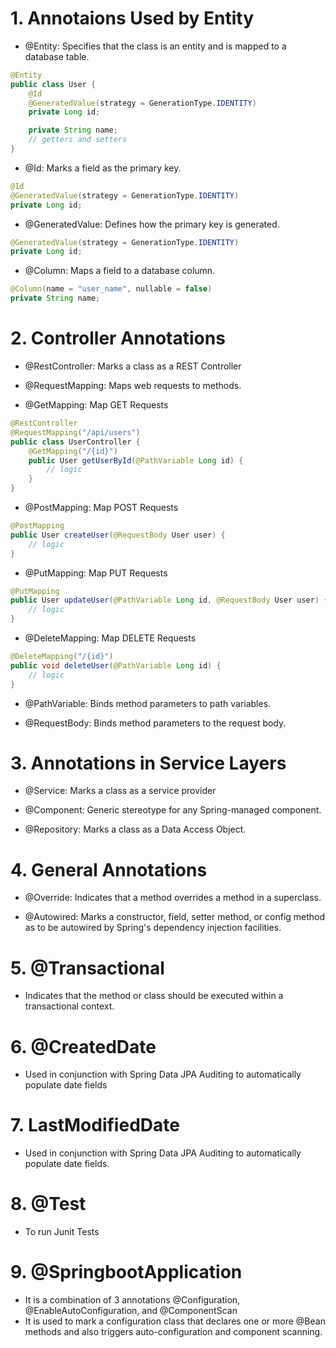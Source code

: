 # 1. Annotaions Used by Entity

- @Entity: Specifies that the class is an entity and is mapped to a database table.
```java
@Entity
public class User {
    @Id
    @GeneratedValue(strategy = GenerationType.IDENTITY)
    private Long id;

    private String name;
    // getters and setters
}
```

- @Id: Marks a field as the primary key.
```java
@Id
@GeneratedValue(strategy = GenerationType.IDENTITY)
private Long id;
```

- @GeneratedValue: Defines how the primary key is generated.
```java
@GeneratedValue(strategy = GenerationType.IDENTITY)
private Long id;
```

- @Column: Maps a field to a database column.
```java
@Column(name = "user_name", nullable = false)
private String name;
```

# 2. Controller Annotations

- @RestController: Marks a class as a REST Controller

- @RequestMapping: Maps web requests to methods.

- @GetMapping: Map GET Requests
```java
@RestController
@RequestMapping("/api/users")
public class UserController {
    @GetMapping("/{id}")
    public User getUserById(@PathVariable Long id) {
        // logic
    }
}
```

- @PostMapping: Map POST Requests
```java
@PostMapping
public User createUser(@RequestBody User user) {
    // logic
}
```

- @PutMapping: Map PUT Requests
```java
@PutMapping
public User updateUser(@PathVariable Long id, @RequestBody User user) {
    // logic
}
```

- @DeleteMapping: Map DELETE Requests
```java
@DeleteMapping("/{id}")
public void deleteUser(@PathVariable Long id) {
    // logic
}
```

- @PathVariable: Binds method parameters to path variables.

- @RequestBody: Binds method parameters to the request body.

# 3. Annotations in Service Layers

- @Service: Marks a class as a service provider

- @Component: Generic stereotype for any Spring-managed component.

- @Repository: Marks a class as a Data Access Object.

# 4. General Annotations

- @Override: Indicates that a method overrides a method in a superclass.

- @Autowired: Marks a constructor, field, setter method, or config method as to be autowired by Spring's dependency injection facilities.

# 5. @Transactional

- Indicates that the method or class should be executed within a transactional context.

# 6. @CreatedDate

- Used in conjunction with Spring Data JPA Auditing to automatically populate date fields

# 7. LastModifiedDate

- Used in conjunction with Spring Data JPA Auditing to automatically populate date fields.

# 8. @Test

- To run Junit Tests

# 9. @SpringbootApplication

- It is a combination of 3 annotations @Configuration, @EnableAutoConfiguration, and @ComponentScan
- It is used to mark a configuration class that declares one or more @Bean methods and also triggers auto-configuration and component scanning.